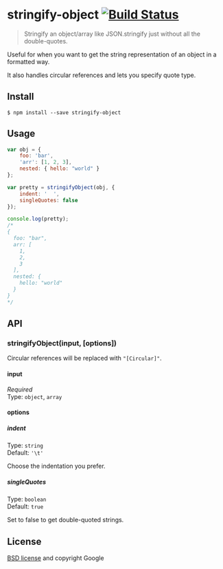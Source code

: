 # stringify-object [![Build Status](https://secure.travis-ci.org/yeoman/stringify-object.svg?branch=master)](http://travis-ci.org/yeoman/stringify-object)

> Stringify an object/array like JSON.stringify just without all the double-quotes.

Useful for when you want to get the string representation of an object in a formatted way.

It also handles circular references and lets you specify quote type.


## Install

```
$ npm install --save stringify-object
```


## Usage

```js
var obj = {
    foo: 'bar',
    'arr': [1, 2, 3],
    nested: { hello: "world" }
};

var pretty = stringifyObject(obj, {
    indent: '  ',
    singleQuotes: false
});

console.log(pretty);
/*
{
  foo: "bar",
  arr: [
    1,
    2,
    3
  ],
  nested: {
    hello: "world"
  }
}
*/
```


## API

### stringifyObject(input, [options])

Circular references will be replaced with `"[Circular]"`.

#### input

*Required*  
Type: `object`, `array`

#### options

##### indent

Type: `string`  
Default: `'\t'`

Choose the indentation you prefer.

##### singleQuotes

Type: `boolean`  
Default: `true`

Set to false to get double-quoted strings.


## License

[BSD license](http://opensource.org/licenses/bsd-license.php) and copyright Google
